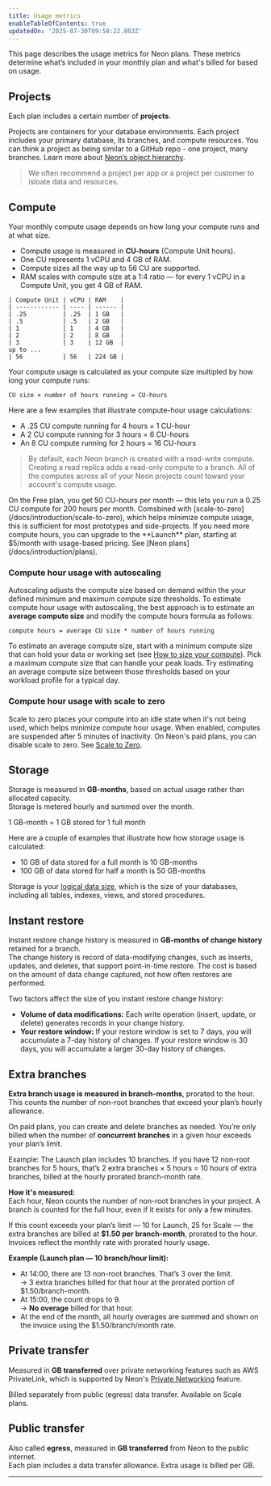 ```yaml
---
title: Usage metrics
enableTableOfContents: true
updatedOn: '2025-07-30T09:58:22.803Z'
---
```


This page describes the usage metrics for Neon plans. These metrics determine what’s included in your monthly plan and what's billed for based on usage.

## Projects

Each plan includes a certain number of **projects**.

Projects are containers for your database environments. Each project includes your primary database, its branches, and compute resources. You can think a project as being similar to a GitHub repo - one project, many branches. Learn more about [Neon’s object hierarchy](https://neon.com/docs/manage/overview).

> We often recommend a project per app or a project per customer to isloate data and resources.

## Compute

Your monthly compute usage depends on how long your compute runs and at what size.

- Compute usage is measured in **CU-hours** (Compute Unit hours).
- One CU represents 1 vCPU and 4 GB of RAM.
- Compute sizes all the way up to 56 CU are supported.
- RAM scales with compute size at a 1:4 ratio — for every 1 vCPU in a Compute Unit, you get 4 GB of RAM.

```
| Compute Unit | vCPU | RAM    |
| ------------ | ---- | ------ |
| .25          | .25  | 1 GB   |
| .5           | .5   | 2 GB   |
| 1            | 1    | 4 GB   |
| 2            | 2    | 8 GB   |
| 3            | 3    | 12 GB  |
up to ...
| 56           | 56   | 224 GB |
```

Your compute usage is calculated as your compute size multipled by how long your compute runs:

```text
CU size × number of hours running = CU-hours
```

Here are a few examples that illustrate compute-hour usage calculations:

- A .25 CU compute running for 4 hours = 1 CU-hour
- A 2 CU compute running for 3 hours = 6 CU-hours
- An 8 CU compute running for 2 hours = 16 CU-hours

> By default, each Neon branch is created with a read-write compute. Creating a read replica adds a read-only compute to a branch. All of the computes across all of your Neon projects count toward your account's compute usage.

<Admonition type="tip" title="Free plan Compute Hours">
On the Free plan, you get 50 CU-hours per month — this lets you run a 0.25 CU compute for 200 hours per month. Comsbined with [scale-to-zero](/docs/introduction/scale-to-zero), which helps minimize compute usage, this is sufficient for most prototypes and side-projects. If you need more compute hours, you can upgrade to the **Launch** plan, starting at $5/month with usage-based pricing. See [Neon plans](/docs/introduction/plans).
</Admonition>

### Compute hour usage with autoscaling

Autoscaling adjusts the compute size based on demand within the your defined minimum and maximum compute size thresholds. To estimate compute hour usage with autoscaling, the best approach is to estimate an **average compute size** and modify the compute hours formula as follows:

```text
compute hours = average CU size * number of hours running
```

To estimate an average compute size, start with a minimum compute size that can hold your data or working set (see [How to size your compute](/docs/manage/endpoints#how-to-size-your-compute)). Pick a maximum compute size that can handle your peak loads. Try estimating an average compute size between those thresholds based on your workload profile for a typical day.

### Compute hour usage with scale to zero

Scale to zero places your compute into an idle state when it's not being used, which helps minimize compute hour usage. When enabled, computes are suspended after 5 minutes of inactivity. On Neon's paid plans, you can disable scale to zero. See [Scale to Zero](/docs/introduction/scale-to-zero).

## Storage

Storage is measured in **GB-months**, based on actual usage rather than allocated capacity.  
Storage is metered hourly and summed over the month.

1 GB-month = 1 GB stored for 1 full month

Here are a couple of examples that illustrate how how storage usage is calculated:

- 10 GB of data stored for a full month is 10 GB-months
- 100 GB of data stored for half a month is 50 GB-months

Storage is your [logical data size](/docs/reference/glossary#logical-data-size), which is the size of your databases, including all tables, indexes, views, and stored procedures.

## Instant restore

Instant restore change history is measured in **GB-months of change history** retained for a branch.  
The change history is record of data-modifying changes, such as inserts, updates, and deletes, that support point-in-time restore. The cost is based on the amount of data change captured, not how often restores are performed.

Two factors affect the size of you instant restore change history:

- **Volume of data modifications:** Each write operation (insert, update, or delete) generates records in your change history.
- **Your restore window:** If your restore window is set to 7 days, you will accumulate a 7-day history of changes. If your restore window is 30 days, you will accumulate a larger 30-day history of changes.

## Extra branches

**Extra branch usage is measured in branch-months**, prorated to the hour. This counts the number of non-root branches that exceed your plan’s hourly allowance.

On paid plans, you can create and delete branches as needed. You’re only billed when the number of **concurrent branches** in a given hour exceeds your plan’s limit.

Example: The Launch plan includes 10 branches. If you have 12 non-root branches for 5 hours, that’s 2 extra branches × 5 hours = 10 hours of extra branches, billed at the hourly prorated branch-month rate.

**How it's measured:**  
Each hour, Neon counts the number of non-root branches in your project. A branch is counted for the full hour, even if it exists for only a few minutes.

If this count exceeds your plan’s limit — 10 for Launch, 25 for Scale — the extra branches are billed at **$1.50 per branch-month**, prorated to the hour.  
Invoices reflect the monthly rate with prorated hourly usage.

**Example (Launch plan — 10 branch/hour limit):**

- At 14:00, there are 13 non-root branches. That’s 3 over the limit.  
  → 3 extra branches billed for that hour at the prorated portion of $1.50/branch-month.
- At 15:00, the count drops to 9.  
  → **No overage** billed for that hour.
- At the end of the month, all hourly overages are summed and shown on the invoice using the $1.50/branch/month rate.

## Private transfer

Measured in **GB transferred** over private networking features such as AWS PrivateLink, which is supported by Neon's [Private Networking](https://neon.com/docs/guides/neon-private-networking) feature.

Billed separately from public (egress) data transfer. Available on Scale plans.

## Public transfer

Also called **egress**, measured in **GB transferred** from Neon to the public internet.  
Each plan includes a data transfer allowance. Extra usage is billed per GB.

---

<NeedHelp/>
